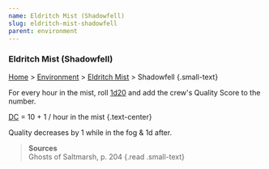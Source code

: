 ```yaml
---
name: Eldritch Mist (Shadowfell)
slug: eldritch-mist-shadowfell
parent: environment
---
```

### Eldritch Mist (Shadowfell)
[Home](dm-operations-center) > [Environment](environment-menu) > [Eldritch Mist](eldritch-mist) > Shadowfell {.small-text}

For every hour in the mist, roll [1d20](/roll/1d20) and add the crew's Quality Score to the number.

[DC](difficulty-class) = 10 + 1 / hour in the mist {.text-center}

Quality decreases by 1 while in the fog & 1d after.

> **Sources** <br/>
> Ghosts of Saltmarsh, p. 204
{.read .small-text}